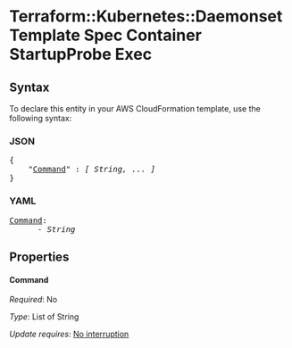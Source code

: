 # Terraform::Kubernetes::Daemonset Template Spec Container StartupProbe Exec

## Syntax

To declare this entity in your AWS CloudFormation template, use the following syntax:

### JSON

<pre>
{
    "<a href="#command" title="Command">Command</a>" : <i>[ String, ... ]</i>
}
</pre>

### YAML

<pre>
<a href="#command" title="Command">Command</a>: <i>
      - String</i>
</pre>

## Properties

#### Command

_Required_: No

_Type_: List of String

_Update requires_: [No interruption](https://docs.aws.amazon.com/AWSCloudFormation/latest/UserGuide/using-cfn-updating-stacks-update-behaviors.html#update-no-interrupt)

